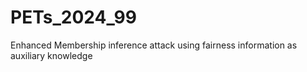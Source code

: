 # PETs_2024_99
Enhanced Membership inference attack using fairness information as auxiliary knowledge
